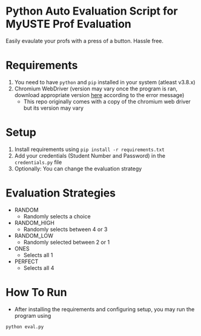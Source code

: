 # Python Auto Evaluation Script for MyUSTE Prof Evaluation
Easily evaulate your profs with a press of a button. Hassle free.

# Requirements
1. You need to have `python` and `pip` installed in your system (atleast v3.8.x)
2. Chromium WebDriver (version may vary once the program is ran, download appropriate version [here](https://chromedriver.chromium.org/downloads) according to the error message)
    - This repo originally comes with a copy of the chromium web driver but its version may vary

# Setup
1. Install requirements using `pip install -r requirements.txt`
2. Add your credentials (Student Number and Password) in the `credentials.py` file
3. Optionally: You can change the evaluation strategy

# Evaluation Strategies
- RANDOM
    - Randomly selects a choice
- RANDOM_HIGH
    - Randomly selects between 4 or 3
- RANDOM_LOW
    - Randomly selected between 2 or 1
- ONES
    - Selects all 1
- PERFECT
    - Selects all 4

# How To Run
- After installing the requirements and configuring setup, you may run the program using
```
python eval.py
```

